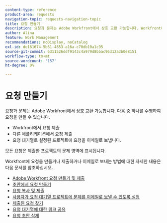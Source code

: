 ```yaml
---
content-type: reference
product-area: requests
navigation-topic: requests-navigation-topic
title: 요청 만들기
description: 요청과 문제는 Adobe Workfront에서 상호 교환 가능합니다. Workfront에서 요청을 제출하거나, 다른 애플리케이션에서 요청을 제출하거나, 요청 대기열로 설정된 프로젝트로 요청을 이메일로 보내어 요청을 만들 수 있습니다.
author: Alina
feature: Work Management
recommendations: noDisplay, noCatalog
exl-id: de161674-5b61-4853-a16a-c70db10a1c95
source-git-commit: 6311526ddf9143c4a979d8bbac96312a3b0e8151
workflow-type: tm+mt
source-wordcount: '157'
ht-degree: 0%

---
```


# 요청 만들기

<!--
{{highlighted-preview}}
-->

요청과 문제는 Adobe Workfront에서 상호 교환 가능합니다. 다음 중 하나를 수행하여 요청을 만들 수 있습니다.

* Workfront에서 요청 제출
* 다른 애플리케이션에서 요청 제출
* 요청 대기열로 설정된 프로젝트에 요청을 이메일로 보냅니다.

모든 요청은 제출한 프로젝트의 문제 영역에 표시됩니다.

Workfront에 요청을 만들거나 제출하거나 이메일로 보내는 방법에 대한 자세한 내용은 다음 문서를 참조하십시오.

* [Adobe Workfront 요청 만들기 및 제출](../../../manage-work/requests/create-requests/create-submit-requests.md)
* [초안에서 요청 만들기](../../../manage-work/requests/create-requests/create-requests-from-drafts.md)
* [요청 복사 및 제출](../../../manage-work/requests/create-requests/copy-and-submit-requests.md)
* [사용자가 요청 대기열 프로젝트에 문제를 이메일로 보낼 수 있도록 설정](../../../manage-work/requests/create-requests/enable-email-issues-into-projects.md)
* [제출된 요청 찾기](../../../manage-work/requests/create-requests/locate-submitted-requests.md)
* [요청 대기열에 대한 링크 공유](../../../manage-work/requests/create-requests/share-link-to-request-queue.md)
* [요청 초안 삭제](../../../manage-work/requests/create-requests/delete-request-draft.md)
